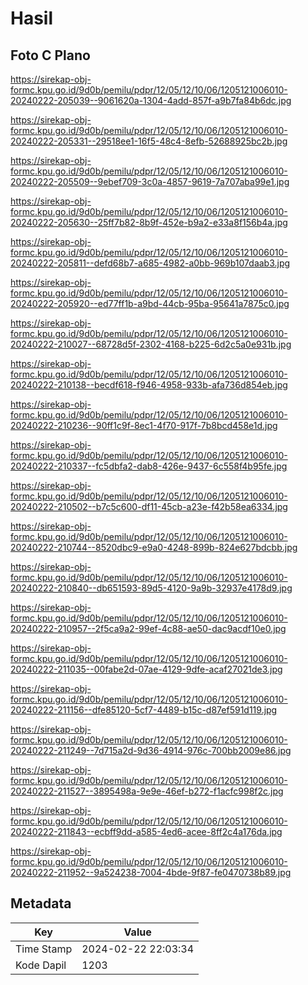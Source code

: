 # Hasil

## Foto C Plano

https://sirekap-obj-formc.kpu.go.id/9d0b/pemilu/pdpr/12/05/12/10/06/1205121006010-20240222-205039--9061620a-1304-4add-857f-a9b7fa84b6dc.jpg

https://sirekap-obj-formc.kpu.go.id/9d0b/pemilu/pdpr/12/05/12/10/06/1205121006010-20240222-205331--29518ee1-16f5-48c4-8efb-52688925bc2b.jpg

https://sirekap-obj-formc.kpu.go.id/9d0b/pemilu/pdpr/12/05/12/10/06/1205121006010-20240222-205509--9ebef709-3c0a-4857-9619-7a707aba99e1.jpg

https://sirekap-obj-formc.kpu.go.id/9d0b/pemilu/pdpr/12/05/12/10/06/1205121006010-20240222-205630--25ff7b82-8b9f-452e-b9a2-e33a8f156b4a.jpg

https://sirekap-obj-formc.kpu.go.id/9d0b/pemilu/pdpr/12/05/12/10/06/1205121006010-20240222-205811--defd68b7-a685-4982-a0bb-969b107daab3.jpg

https://sirekap-obj-formc.kpu.go.id/9d0b/pemilu/pdpr/12/05/12/10/06/1205121006010-20240222-205920--ed77ff1b-a9bd-44cb-95ba-95641a7875c0.jpg

https://sirekap-obj-formc.kpu.go.id/9d0b/pemilu/pdpr/12/05/12/10/06/1205121006010-20240222-210027--68728d5f-2302-4168-b225-6d2c5a0e931b.jpg

https://sirekap-obj-formc.kpu.go.id/9d0b/pemilu/pdpr/12/05/12/10/06/1205121006010-20240222-210138--becdf618-f946-4958-933b-afa736d854eb.jpg

https://sirekap-obj-formc.kpu.go.id/9d0b/pemilu/pdpr/12/05/12/10/06/1205121006010-20240222-210236--90ff1c9f-8ec1-4f70-917f-7b8bcd458e1d.jpg

https://sirekap-obj-formc.kpu.go.id/9d0b/pemilu/pdpr/12/05/12/10/06/1205121006010-20240222-210337--fc5dbfa2-dab8-426e-9437-6c558f4b95fe.jpg

https://sirekap-obj-formc.kpu.go.id/9d0b/pemilu/pdpr/12/05/12/10/06/1205121006010-20240222-210502--b7c5c600-df11-45cb-a23e-f42b58ea6334.jpg

https://sirekap-obj-formc.kpu.go.id/9d0b/pemilu/pdpr/12/05/12/10/06/1205121006010-20240222-210744--8520dbc9-e9a0-4248-899b-824e627bdcbb.jpg

https://sirekap-obj-formc.kpu.go.id/9d0b/pemilu/pdpr/12/05/12/10/06/1205121006010-20240222-210840--db651593-89d5-4120-9a9b-32937e4178d9.jpg

https://sirekap-obj-formc.kpu.go.id/9d0b/pemilu/pdpr/12/05/12/10/06/1205121006010-20240222-210957--2f5ca9a2-99ef-4c88-ae50-dac9acdf10e0.jpg

https://sirekap-obj-formc.kpu.go.id/9d0b/pemilu/pdpr/12/05/12/10/06/1205121006010-20240222-211035--00fabe2d-07ae-4129-9dfe-acaf27021de3.jpg

https://sirekap-obj-formc.kpu.go.id/9d0b/pemilu/pdpr/12/05/12/10/06/1205121006010-20240222-211156--dfe85120-5cf7-4489-b15c-d87ef591d119.jpg

https://sirekap-obj-formc.kpu.go.id/9d0b/pemilu/pdpr/12/05/12/10/06/1205121006010-20240222-211249--7d715a2d-9d36-4914-976c-700bb2009e86.jpg

https://sirekap-obj-formc.kpu.go.id/9d0b/pemilu/pdpr/12/05/12/10/06/1205121006010-20240222-211527--3895498a-9e9e-46ef-b272-f1acfc998f2c.jpg

https://sirekap-obj-formc.kpu.go.id/9d0b/pemilu/pdpr/12/05/12/10/06/1205121006010-20240222-211843--ecbff9dd-a585-4ed6-acee-8ff2c4a176da.jpg

https://sirekap-obj-formc.kpu.go.id/9d0b/pemilu/pdpr/12/05/12/10/06/1205121006010-20240222-211952--9a524238-7004-4bde-9f87-fe0470738b89.jpg


## Metadata

| Key        | Value               |
| ---------- | ------------------- |
| Time Stamp | 2024-02-22 22:03:34 |
| Kode Dapil | 1203                |



